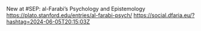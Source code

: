 New at #SEP: al-Farabi’s Psychology and Epistemology https://plato.stanford.edu/entries/al-farabi-psych/ https://social.dfaria.eu/?hashtag=2024-06-05T20:15:03Z